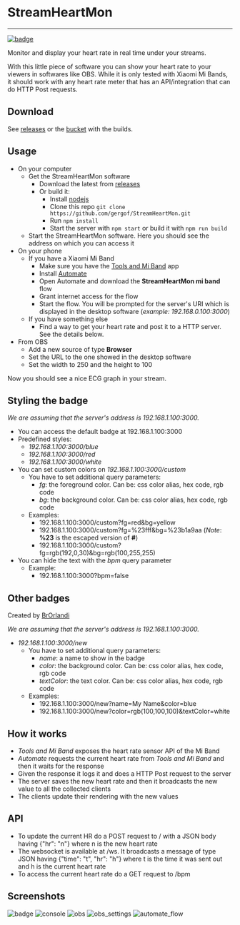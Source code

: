 # StreamHeartMon
-----
[![badge](https://ci.systemtest.tk/badge/2)](https://ci.systemtest.tk/repo/2)

Monitor and display your heart rate in real time under your streams.

With this little piece of software you can show your heart rate to your viewers in softwares like OBS. While it is only tested with Xiaomi Mi Bands, it should work with any heart rate meter that has an API/integration that can do HTTP Post requests.



## Download
See [releases](https://github.com/gergof/StreamHeartMon/releases) or the [bucket](http://s.go.ro/fsx4sqno) with the builds.



## Usage
- On your computer
    - Get the StreamHeartMon software
        - Download the latest from [releases](https://github.com/gergof/StreamHeartMon/releases)
        - Or build it:
            - Install [nodejs](https://nodejs.org/)
            - Clone this repo `git clone https://github.com/gergof/StreamHeartMon.git`
            - Run `npm install`
            - Start the server with `npm start` or build it with `npm run build`
    - Start the StreamHeartMon software. Here you should see the address on which you can access it
- On your phone
    - If you have a Xiaomi Mi Band
        - Make sure you have the [Tools and Mi Band](https://play.google.com/store/apps/details?id=cz.zdenekhorak.mibandtools) app
        - Install [Automate](https://play.google.com/store/apps/details?id=com.llamalab.automate)
        - Open Automate and download the __StreamHeartMon mi band__ flow
        - Grant internet access for the flow
        - Start the flow. You will be prompted for the server's URI which is displayed in the desktop software (_example: 192.168.0.100:3000_)
    - If you have something else
        - Find a way to get your heart rate and post it to a HTTP server. See the details below.
- From OBS
    - Add a new source of type __Browser__
    - Set the URL to the one showed in the desktop software
    - Set the width to 250 and the height to 100

Now you should see a nice ECG graph in your stream.



## Styling the badge
_We are assuming that the server's address is 192.168.1.100:3000._

- You can access the default badge at 192.168.1.100:3000
- Predefined styles:
    - _192.168.1.100:3000/blue_
    - _192.168.1.100:3000/red_
    - _192.168.1.100:3000/white_
- You can set custom colors on _192.168.1.100:3000/custom_
    - You have to set additional query parameters:
        - _fg_: the foreground color. Can be: css color alias, hex code, rgb code
        - _bg_: the background color. Can be: css color alias, hex code, rgb code
    - Examples:
        - 192.168.1.100:3000/custom?fg=red&bg=yellow
        - 192.168.1.100:3000/custom?fg=%23fff&bg=%23b1a9aa (_Note_: __%23__ is the escaped version of __#__)
        - 192.168.1.100:3000/custom?fg=rgb(192,0,30)&bg=rgb(100,255,255)
- You can hide the text with the _bpm_ query parameter
    - Example:
        - 192.168.1.100:3000?bpm=false

## Other badges
Created by [BrOrlandi](https://github.com/brorlandi)

_We are assuming that the server's address is 192.168.1.100:3000._
- _192.168.1.100:3000/new_
    - You have to set additional query parameters:
        - _name_: a name to show in the badge
        - _color_: the background color. Can be: css color alias, hex code, rgb code
        - _textColor_: the text color. Can be: css color alias, hex code, rgb code
    - Examples:
        - 192.168.1.100:3000/new?name=My Name&color=blue
        - 192.168.1.100:3000/new?color=rgb(100,100,100)&textColor=white

## How it works
- _Tools and Mi Band_ exposes the heart rate sensor API of the Mi Band
- _Automate_ requests the current heart rate from _Tools and Mi Band_ and then it waits for the response
- Given the response it logs it and does a HTTP Post request to the server
- The server saves the new heart rate and then it broadcasts the new value to all the collected clients
- The clients update their rendering with the new values



## API
- To update the current HR do a POST request to / with a JSON body having {"hr": "n"} where n is the new heart rate
- The websocket is available at /ws. It broadcasts a message of type JSON having {"time": "t", "hr": "h"} where t is the time it was sent out and h is the current heart rate
- To access the current heart rate do a GET request to /bpm



## Screenshots
![badge](https://systemtest.tk/uploads/df2d51e22c61f92c457b077e3bce2c21)
![console](https://systemtest.tk/uploads/ac1cf0fa8bbbd6e930a99a46279b672f)
![obs](https://systemtest.tk/uploads/2b31a495d567345c1958050bdec749fc)
![obs_settings](https://systemtest.tk/uploads/884ff6d7356f7ec3d4665272ab9a26dc)
![automate_flow](https://systemtest.tk/uploads/07e4ecec44dee6b2bb0cd9784440702e)